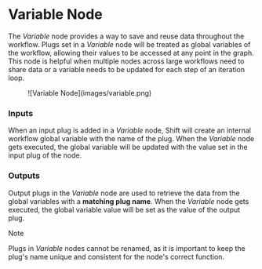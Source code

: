 # Variable Node

The *Variable* node provides a way to save and reuse data throughout the workflow. Plugs set in a *Variable* node will be treated as global variables of the workflow, allowing their values to be accessed at any point in the graph. This node is helpful when multiple nodes across large workflows need to share data or a variable needs to be updated for each step of an iteration loop.

<figure markdown>
    ![Variable Node](images/variable.png)
</figure> 

### Inputs

When an input plug is added in a *Variable* node, Shift will create an internal workflow global variable with the name of the plug. When the *Variable* node gets executed, the global variable will be updated with the value set in the input plug of the node. 

### Outputs

Output plugs in the *Variable* node are used to retrieve the data from the global variables with a **matching plug name**. When the *Variable* node gets executed, the global variable value will be set as the value of the output plug.

>[!NOTE]
> Plugs in *Variable* nodes cannot be renamed, as it is important to keep the plug's name unique and consistent for the node's correct function. 

<!-- ### Examples

This section is reserved to an example video of how to use the Variable node.

 -->